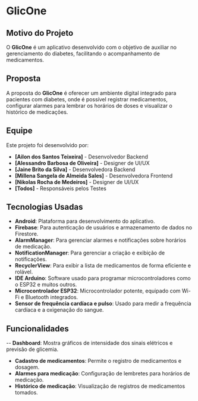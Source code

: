 # GlicOne

## Motivo do Projeto
O **GlicOne** é um aplicativo desenvolvido com o objetivo de auxiliar no gerenciamento do diabetes, facilitando o acompanhamento de medicamentos.

## Proposta
A proposta do **GlicOne** é oferecer um ambiente digital integrado para pacientes com diabetes, onde é possível registrar medicamentos, configurar alarmes para lembrar os horários de doses e visualizar o histórico de medicações.

## Equipe
Este projeto foi desenvolvido por:
- **[Ailon dos Santos Teixeira]** - Desenvolvedor Backend
- **[Alessandro Barbosa de Oliveira]** - Designer de UI/UX
- **[Jaine Brito da Silva]** - Desenvolvedora Backend
- **[Millena Sangela de Almeida Sales]** - Desenvolvedora Frontend
- **[Nikolas Rocha de Medeiros]** - Designer de UI/UX
- **[Todos]** - Responsáveis pelos Testes

## Tecnologias Usadas
- **Android**: Plataforma para desenvolvimento do aplicativo.
- **Firebase**: Para autenticação de usuários e armazenamento de dados no Firestore.
- **AlarmManager**: Para gerenciar alarmes e notificações sobre horários de medicação.
- **NotificationManager**: Para gerenciar a criação e exibição de notificações.
- **RecyclerView**: Para exibir a lista de medicamentos de forma eficiente e rolável.
- **IDE Arduino**: Software usado para programar microcontroladores como o ESP32 e muitos outros.
- **Microcontrolador ESP32**: Microcontrolador potente, equipado com Wi-Fi e Bluetooth integrados.
- **Sensor de frequência cardíaca e pulso**: Usado para medir a frequência cardíaca e a oxigenação do sangue.

## Funcionalidades
-- **Dashboard**: Mostra gráficos de intensidade dos sinais elétricos e previsão de glicemia.
- **Cadastro de medicamentos**: Permite o registro de medicamentos e dosagem.
- **Alarmes para medicação**: Configuração de lembretes para horários de medicação.
- **Histórico de medicação**: Visualização de registros de medicamentos tomados.
